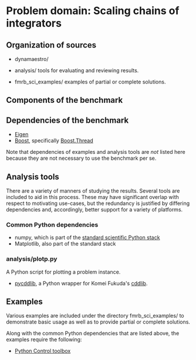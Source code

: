 Problem domain: Scaling chains of integrators
=============================================

Organization of sources
-----------------------

* dynamaestro/

* analysis/ tools for evaluating and reviewing results.

* fmrb_sci_examples/ examples of partial or complete solutions.


Components of the benchmark
---------------------------




Dependencies of the benchmark
-----------------------------

* [Eigen](http://eigen.tuxfamily.org)
* [Boost](http://www.boost.org), specifically [Boost.Thread](http://www.boost.org/libs/thread/)

Note that dependencies of examples and analysis tools are *not* listed here
because they are not necessary to use the benchmark per se.


Analysis tools
--------------

There are a variety of manners of studying the results. Several tools are
included to aid in this process. These may have significant overlap with respect
to motivating use-cases, but the redundancy is justified by differing
dependencies and, accordingly, better support for a variety of platforms.

### Common Python dependencies

* numpy, which is part of the [standard scientific Python stack](http://www.scipy.org/stackspec.html)
* Matplotlib, also part of the standard stack

### analysis/plotp.py

A Python script for plotting a problem instance.

* [pycddlib](https://pypi.python.org/pypi/pycddlib), a Python wrapper for
  Komei Fukuda's [cddlib](http://www.inf.ethz.ch/personal/fukudak/cdd_home/index.html).


Examples
--------

Various examples are included under the directory fmrb_sci_examples/ to
demonstrate basic usage as well as to provide partial or complete solutions.

Along with the common Python dependencies that are listed above, the examples
require the following:

* [Python Control toolbox](https://github.com/python-control/python-control)
